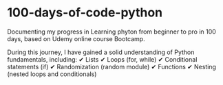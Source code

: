 # 100-days-of-code-python
Documenting my progress in Learning phyton from beginner to pro in 100 days, based on Udemy online course Bootcamp.

During this journey, I have gained a solid understanding of Python fundamentals, including:
✔ Lists
✔ Loops (for, while)
✔ Conditional statements (if)
✔ Randomization (random module)
✔ Functions
✔ Nesting (nested loops and conditionals)
